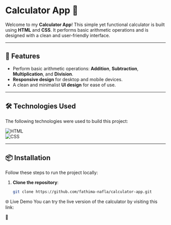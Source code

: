 # Calculator App 🧮

Welcome to my **Calculator App**! This simple yet functional calculator is built using **HTML** and **CSS**. It performs basic arithmetic operations and is designed with a clean and user-friendly interface.

---

## 🚀 Features

- Perform basic arithmetic operations: **Addition**, **Subtraction**, **Multiplication**, and **Division**.
- **Responsive design** for desktop and mobile devices.
- A clean and minimalist **UI design** for ease of use.

---

## 🛠️ Technologies Used

The following technologies were used to build this project:

![HTML](https://img.shields.io/badge/-HTML-E34F26?style=for-the-badge&logo=html5&logoColor=white)  
![CSS](https://img.shields.io/badge/-CSS-1572B6?style=for-the-badge&logo=css3&logoColor=white)  

---

## 📦 Installation

Follow these steps to run the project locally:

1. **Clone the repository**:
   ```bash
   git clone https://github.com/fathima-nafla/calculator-app.git


🌐 Live Demo
You can try the live version of the calculator by visiting this link:

🔗 

